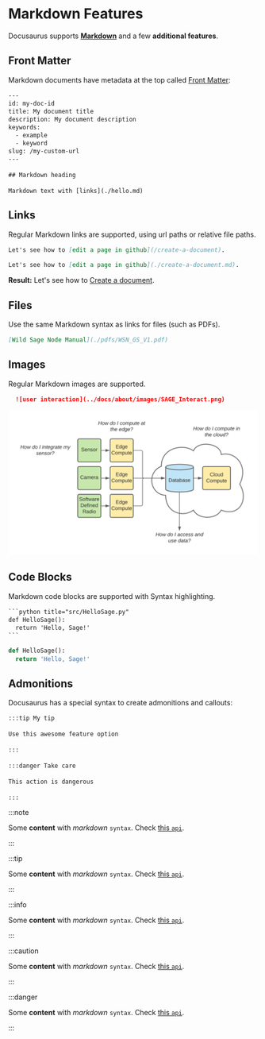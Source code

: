 
# Markdown Features

Docusaurus supports **[Markdown](https://daringfireball.net/projects/markdown/syntax)** and a few **additional features**.

## Front Matter

Markdown documents have metadata at the top called [Front Matter](https://jekyllrb.com/docs/front-matter/):

```text title="my-doc.md"
---
id: my-doc-id
title: My document title
description: My document description
keywords:
  - example
  - keyword
slug: /my-custom-url
---

## Markdown heading

Markdown text with [links](./hello.md)
```

## Links

Regular Markdown links are supported, using url paths or relative file paths.

```md
Let's see how to [edit a page in github](/create-a-document).
```

```md
Let's see how to [edit a page in github](./create-a-document.md).
```

**Result:** Let's see how to [Create a document](./create-a-document.md).

## Files

Use the same Markdown syntax as links for files (such as PDFs). 

```md
[Wild Sage Node Manual](./pdfs/WSN_GS_V1.pdf)
```

## Images

Regular Markdown images are supported.

```md
  ![user interaction](../docs/about/images/SAGE_Interact.png)
```

![ user interaction](../docs/about/images/SAGE_Interact.png)


## Code Blocks

Markdown code blocks are supported with Syntax highlighting.

    ```python title="src/HelloSage.py"
    def HelloSage():
      return 'Hello, Sage!'
    ```

```python title="src/HelloSage.py"
def HelloSage():
  return 'Hello, Sage!'
```

## Admonitions

Docusaurus has a special syntax to create admonitions and callouts:

    :::tip My tip

    Use this awesome feature option

    :::

    :::danger Take care

    This action is dangerous

    :::




:::note

Some **content** with _markdown_ `syntax`. Check [this `api`](#).

:::

:::tip

Some **content** with _markdown_ `syntax`. Check [this `api`](#).

:::

:::info

Some **content** with _markdown_ `syntax`. Check [this `api`](#).

:::

:::caution

Some **content** with _markdown_ `syntax`. Check [this `api`](#).

:::

:::danger

Some **content** with _markdown_ `syntax`. Check [this `api`](#).

:::
